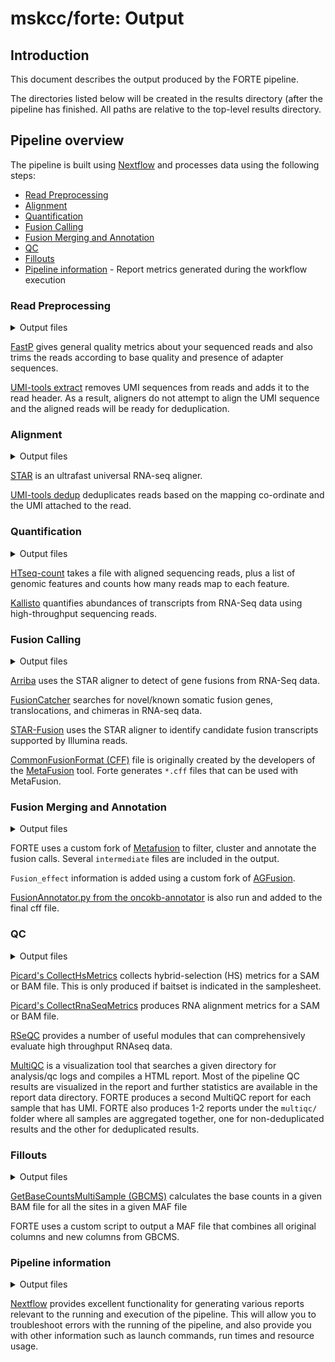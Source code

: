 # mskcc/forte: Output

## Introduction

This document describes the output produced by the FORTE pipeline.

The directories listed below will be created in the results directory (after the pipeline has finished. All paths are relative to the top-level results directory.

## Pipeline overview

The pipeline is built using [Nextflow](https://www.nextflow.io/) and processes data using the following steps:

- [Read Preprocessing](#read-preprocessing)
- [Alignment](#alignment)
- [Quantification](#quantification)
- [Fusion Calling](#fusion-calling)
- [Fusion Merging and Annotation](#fusion-merging-and-annotation)
- [QC](#qc)
- [Fillouts](#fillouts)
- [Pipeline information](#pipeline-information) - Report metrics generated during the workflow execution

### Read Preprocessing

<details markdown="1">
<summary>Output files</summary>

- `analysis/<sample>/fastp/`
  - `*.fastp.html`
  - `*.fastp.json`
  - `*.fastp.log`
  - `*.fastp.fastq.gz`
- `analysis/<sample>/umitools/extract/`
  - `logs/.umi_extract.log`

</details>

[FastP](https://github.com/OpenGene/fastp) gives general quality metrics about your sequenced reads and also trims the reads according to base quality and presence of adapter sequences.

[UMI-tools extract](https://umi-tools.readthedocs.io/en/latest/reference/extract.html) removes UMI sequences from reads and adds it to the read header. As a result, aligners do not attempt to align the UMI sequence and the aligned reads will be ready for deduplication.

### Alignment

<details markdown="1">
<summary>Output files</summary>

- `analysis/<sample>/STAR/`
  - `*.Aligned.sortedByCoord.out.bam`
  - `*.Aligned.sortedByCoord.out.bam.bai`
  - `log/`
    - `*.Log.out`
    - `*.Log.final.out`
    - `*.Log.progress.out`
    - `*.ReadsPerGene.out.tab`
    - `*.SJ.out.tab`
- `analysis/<sample>/umitools/dedup/`
  - `*.dedup.bam`
  - `*.dedup.bam.bai`
  - `logs/`
    - `*.dedup_edit_distance.tsv`
    - `*.dedup_per_umi_per_position.tsv`
    - `*.dedup_per_umi.tsv`

</details>

[STAR](https://github.com/alexdobin/STAR) is an ultrafast universal RNA-seq aligner.

[UMI-tools dedup](https://umi-tools.readthedocs.io/en/latest/reference/dedup.html) deduplicates reads based on the mapping co-ordinate and the UMI attached to the read.

### Quantification

<details markdown="1">
<summary>Output files</summary>

- `analysis/<sample>/htseq/`
  - `*.htseq.count.txt`
- `analysis/<sample>/kallisto/`
  - `abundance.h5`
  - `abundance.tsv`
  - `run_info.json`
  - `*.log.txt`

</details>

[HTseq-count](https://htseq.readthedocs.io/en/master/htseqcount.html) takes a file with aligned sequencing reads, plus a list of genomic features and counts how many reads map to each feature.

[Kallisto](http://pachterlab.github.io/kallisto/) quantifies abundances of transcripts from RNA-Seq data using high-throughput sequencing reads.

### Fusion Calling

<details markdown="1">
<summary>Output files</summary>

- `analysis/<sample>/arriba/`
  - `*.fusions.discarded.tsv`
  - `*.fusions.tsv`
  - `*_arriba.cff`
- `analysis/<sample>/fusioncatcher/`
  - `*.fusioncatcher.fusion-genes.hg19.txt`
  - `*.fusioncatcher.fusion-genes.txt`
  - `*.fusioncatcher.log`
  - `*.fusioncatcher.summary.txt`
  - `*_fusioncatcher.cff`
- `analysis/<sample>/starfusion/`
  - `*.starfusion.abridged.coding_effect.tsv`
  - `*.starfusion.abridged.tsv`
  - `*.starfusion.fusion_predictions.tsv`
  - `*_starfusion.cff`
  - `STAR/`
    - `*.Chimeric.out.junction`
    - `log/`
      - `*.Log.final.out`
      - `*.Log.out`
      - `*.Log.progress.out`
      - `*.SJ.out.tab`

</details>

[Arriba](https://arriba.readthedocs.io/en/latest/) uses the STAR aligner to detect of gene fusions from RNA-Seq data.

[FusionCatcher](https://github.com/ndaniel/fusioncatcher) searches for novel/known somatic fusion genes, translocations, and chimeras in RNA-seq data.

[STAR-Fusion](https://github.com/STAR-Fusion/STAR-Fusion) uses the STAR aligner to identify candidate fusion transcripts supported by Illumina reads.

[CommonFusionFormat (CFF)](https://github.com/ccmbioinfo/MetaFusion/wiki/metafusion-file-formats) file is originally created by the developers of the [MetaFusion](https://github.com/mskcc/MetaFusion) tool. Forte generates `*.cff` files that can be used with MetaFusion.

### Fusion Merging and Annotation

<details markdown="1">
<summary>Output files</summary>

- `analysis/<sample>/metafusion`
  - `*.final.cff`
  - `*.unfiltered.cff`
  - `intermediates/`
    - `cis-sage.cluster`
    - `*.cff.cleaned_chr.renamed.reann.WITH_SEQ.exons`
    - `*_metafusion_cluster.unfiltered.cff`
    - `final.n1.cluster`
    - `problematic_chromosomes.cff`

</details>

FORTE uses a custom fork of [Metafusion](https://github.com/mskcc/MetaFusion) to filter, cluster and annotate the fusion calls. Several `intermediate` files are included in the output.

`Fusion_effect` information is added using a custom fork of [AGFusion](https://github.com/anoronh4/AGFusion).

[FusionAnnotator.py from the oncokb-annotator](https://github.com/oncokb/oncokb-annotator/blob/master/FusionAnnotator.py) is also run and added to the final cff file.

### QC

<details markdown="1">
<summary>Output files</summary>

- `analysis/<sample>/picard/`
  - `*.rna_metrics`
  - `*.CollectHsMetrics.coverage_metrics`
- `analysis/<sample>/rseqc/`
  - `*.bam_stat.txt`
  - `*.DupRate_plot.pdf`
  - `*.DupRate_plot.r`
  - `*.infer_experiment.txt`
  - `*.inner_distance_freq.txt`
  - `*.inner_distance_mean.txt`
  - `*.inner_distance_plot.pdf`
  - `*.inner_distance_plot.r`
  - `*.inner_distance.txt`
  - `*.junction_annotation.log`
  - `*.junction.bed`
  - `*.junction.Interact.bed`
  - `*.junction_plot.r`
  - `*.junctionSaturation_plot.pdf`
  - `*.junctionSaturation_plot.r`
  - `*.junction.xls`
  - `*.pos.DupRate.xls`
  - `*.read_distribution.txt`
  - `*.seq.DupRate.xls`
  - `*.splice_events.pdf`
  - `*.splice_junction.pdf`
- `analysis/<sample>/multiqc/`
  - `dedupbam_multiqc_report_data/`
    - `*.json`
    - `*.log`
    - `*.txt`
  - `dedupbam_multiqc_report.html`
  - `dedupbam_multiqc_report_plots/`
    - `pdf/*.pdf`
    - `png/*.png`
    - `svg/*.svg`
  - `dupbam_multiqc_report_data/`
    - `*.json`
    - `*.log`
    - `*.txt`
  - `dupbam_multiqc_report.html`
  - `dupbam_multiqc_report_plots/`
    - `pdf/*.pdf`
    - `png/*.png`
    - `svg/*.svg`

</details>

[Picard's CollectHsMetrics](https://gatk.broadinstitute.org/hc/en-us/articles/360036856051-CollectHsMetrics-Picard-) collects hybrid-selection (HS) metrics for a SAM or BAM file. This is only produced if baitset is indicated in the samplesheet.

[Picard's CollectRnaSeqMetrics](https://gatk.broadinstitute.org/hc/en-us/articles/360037057492-CollectRnaSeqMetrics-Picard-) produces RNA alignment metrics for a SAM or BAM file.

[RSeQC](https://rseqc.sourceforge.net/) provides a number of useful modules that can comprehensively evaluate high throughput RNAseq data.

[MultiQC](https://multiqc.info/) is a visualization tool that searches a given directory for analysis/qc logs and compiles a HTML report. Most of the pipeline QC results are visualized in the report and further statistics are available in the report data directory. FORTE produces a second MultiQC report for each sample that has UMI. FORTE also produces 1-2 reports under the `multiqc/` folder where all samples are aggregated together, one for non-deduplicated results and the other for deduplicated results.

### Fillouts

<details markdown="1">
<summary>Output files</summary>

- `analysis/<sample>/fillouts`
  - `*.fillout.maf`

</details>

[GetBaseCountsMultiSample (GBCMS)](https://github.com/zengzheng123/GetBaseCountsMultiSample) calculates the base counts in a given BAM file for all the sites in a given MAF file

FORTE uses a custom script to output a MAF file that combines all original columns and new columns from GBCMS.

### Pipeline information

<details markdown="1">
<summary>Output files</summary>

- `pipeline_info/`
  - Reports generated by Nextflow: `execution_report.html`, `execution_timeline.html`, `execution_trace.txt` and `pipeline_dag.dot`/`pipeline_dag.svg`.
  - Reports generated by the pipeline: `pipeline_report.html`, `pipeline_report.txt` and `software_versions.yml`. The `pipeline_report*` files will only be present if the `--email` / `--email_on_fail` parameter's are used when running the pipeline.
  - Reformatted samplesheet files used as input to the pipeline: `samplesheet.valid.csv`.

</details>

[Nextflow](https://www.nextflow.io/docs/latest/tracing.html) provides excellent functionality for generating various reports relevant to the running and execution of the pipeline. This will allow you to troubleshoot errors with the running of the pipeline, and also provide you with other information such as launch commands, run times and resource usage.
